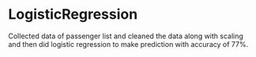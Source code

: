 # LogisticRegression
Collected data of passenger list and cleaned the data along with scaling and then did logistic regression to make prediction with accuracy of 77%.
